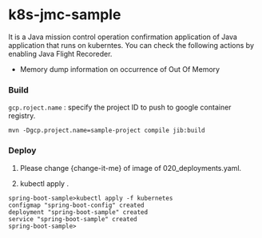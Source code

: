 # k8s-jmc-sample

It is a Java mission control operation confirmation application of Java application that runs on kuberntes.
You can check the following actions by enabling Java Flight Recoreder.

 - Memory dump information on occurrence of Out Of Memory


### Build

`gcp.roject.name` :  specify the project ID to push to google container registry.

```
mvn -Dgcp.project.name=sample-project compile jib:build
```

### Deploy

1. Please change {change-it-me} of image of 020_deployments.yaml.

2. kubectl apply .<br>

```
spring-boot-sample>kubectl apply -f kubernetes
configmap "spring-boot-config" created
deployment "spring-boot-sample" created
service "spring-boot-sample" created
spring-boot-sample>
```

